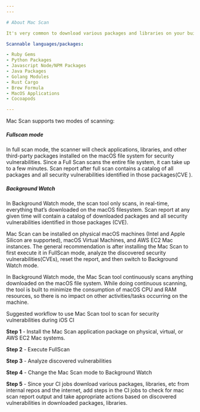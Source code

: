 ```yaml
---
---

# About Mac Scan

It's very common to download various packages and libraries on your build machines as part of CI/CD job execution. If any of these downloaded packages contain security vulnerabilities, it can create opportunity for bad actors to exploit these vulnerabilities and introduce undesirable actions during build and test automation. Some of these actions could be introducing exploits with the app, expose secrets, and allow infiltration of your internal network. Veertu's Mac Scan tool can identify security vulnerabilities in these downloaded libraries and packages during runtime (when the build and test job is running) and flag them, leaving it up to your team to script what actions to take from the results. You can choose to fail the job and address the vulnerabilities detected or mark them as success, but log the vulnerabilities to resolve later.

Scannable languages/packages:

- Ruby Gems
- Python Packages
- Javascript Node/NPM Packages
- Java Packages
- Golang Modules
- Rust Cargo
- Brew Formula
- MacOS Applications
- Cocoapods

---
```


Mac Scan supports two modes of scanning:

##### Fullscan mode

In full scan mode, the scanner will check applications, libraries, and other third-party packages installed on the macOS file system for security vulnerabilities. Since a Full Scan scans the entire file system, it can take up to a few minutes. Scan report after full scan contains a catalog of all packages and all security vulnerabilities identified in those packages(CVE ).

##### Background Watch

In Background Watch mode, the scan tool only scans, in real-time, everything that’s downloaded on the macOS filesystem. Scan report at any given time will contain a catalog of downloaded packages and all security vulnerabilities identified in those packages (CVE).

Mac Scan can be installed on physical macOS machines (Intel and Apple Silicon are supported), macOS Virtual Machines, and AWS EC2 Mac instances. The general recommendation is after installing the Mac Scan to first execute it in FullScan mode, analyze the discovered security vulnerabilities(CVEs), reset the report, and then switch to Background Watch mode.

In Background Watch mode, the Mac Scan tool continuously scans anything downloaded on the macOS file system. While doing continuous scanning, the tool is built to minimize the consumption of macOS CPU and RAM resources, so there is no impact on other activities/tasks occurring on the machine.

Suggested workflow to use Mac Scan tool to scan for security vulnerabilities during iOS CI

**Step 1** - Install the Mac Scan application package on physical, virtual, or AWS EC2 Mac systems.

**Step 2** - Execute FullScan

**Step 3** - Analyze discovered vulnerabilities

**Step 4** - Change the Mac Scan mode to Background Watch

**Step 5** - Since your CI jobs download various packages, libraries, etc from internal repos and the internet, add steps in the CI jobs to check for mac scan report output and take appropriate actions based on discovered vulnerabilities in downloaded packages, libraries.
